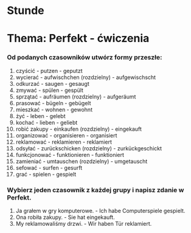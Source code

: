 # Stunde
# Thema: Perfekt - ćwiczenia
### Od podanych czasowników utwórz formy przeszłe:
1. czyścić - putzen - geputzt
2. wycierać - aufwischchen (rozdzielny) - aufgewischscht
3. odkurzać - saugen - gesaugt
4. zmywać - spülen - gespült
5. sprzątać - aufräumen (rozdzielny) - aufgeräumt
6. prasować - bügeln - gebügelt
7. mieszkać - wohnen - gewohnt
8. żyć - leben - gelebt
9. kochać - lieben - geliebt
10. robić zakupy - einkaufen (rozdzielny) - eingekauft
11. organizować - organisieren - organisiert
12. reklamować - reklamieren - reklamiert
13. odsyłać - zurückschicken (rozdzielny) - zurkückgeschickt
14. funkcjonować - funktionieren - funktioniert
15. zamieniać - umtauschen (rozdzielny) - umgetauscht
16. sefować - surfen - gesurft
17. grać - spielen - gespielt
### Wybierz jeden czasownik z każdej grupy i napisz zdanie w Perfekt.
1. Ja grałem w gry komputerowe. - Ich habe Computerspiele gespielt.
2. Ona robiła zakupy. - Sie hat eingekauft.
3. My reklamowaliśmy drzwi. - Wir haben Tür reklamiert.
